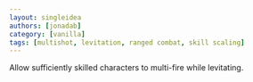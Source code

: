 ```yaml
---
layout: singleidea
authors: [jonadab]
category: [vanilla]
tags: [multishot, levitation, ranged combat, skill scaling]
---
```

Allow sufficiently skilled characters to multi-fire while levitating.
